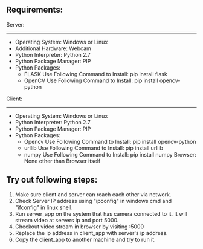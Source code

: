 Requirements:
----------------------------------------------------------------------------

Server:
___________________________________________________________
* Operating System:         Windows or Linux
* Additional Hardware:      Webcam
* Python Interpreter:       Python 2.7
* Python Package Manager:   PIP
* Python Packages:
  * FLASK         Use Following Command to Install:   pip install flask
  * OpenCV        Use Following Command to Install:   pip install opencv-python
  
Client:
______________________________________________________________
* Operating System:         Windows or Linux
* Python Interpreter:       Python 2.7
* Python Package Manager:   PIP
* Python Packages:
  * Opencv        Use Following Command to Install:   pip install opencv-python
  * urllib        Use Following Command to Install:   pip install urllib
  * numpy         Use Following Command to Install:   pip install numpy
Browser:
  None other than Browser itself


Try out following steps:
----------------------------------------------------------------
1.  Make sure client and server can reach each other via network. 
2.  Check Server IP address using "ipconfig" in windows cmd and "ifconfig" in linux shell.
3.  Run server_app on the system that has camera connected to it. It will stream video at servers ip and port 5000.
4.  Checkout video stream in browser by visiting <server-ip-address>:5000
5.  Replace the ip address in client_app with server's ip address.
6.  Copy the client_app to another machine and try to run it.
